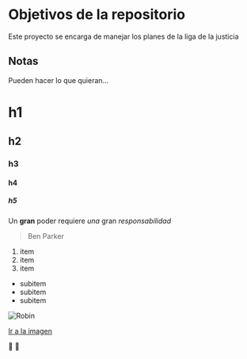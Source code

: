 # Objetivos de la repositorio

Este proyecto se encarga de manejar los planes de la liga de la justicia


## Notas
Pueden hacer lo que quieran...

# h1
## h2
### h3
#### h4
##### h5

Un **gran** poder requiere _una_ gran *responsabilidad*
> Ben Parker

1. item
2. item
3. item
  * subitem
  * subitem
  * subitem

![Robin](https://cdn.alfabetajuega.com/wp-content/uploads/2020/10/robin-one-piece-780x405.jpg)

[Ir a la imagen](https://www.alfabetajuega.com/one-piece/one-piece-fan-art-nico-robin)

🎇 👀
